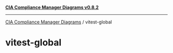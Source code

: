 [**CIA Compliance Manager Diagrams v0.8.2**](../README.md)

***

[CIA Compliance Manager Diagrams](../modules.md) / vitest-global

# vitest-global
